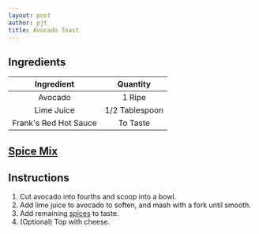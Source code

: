 ```yaml
---
layout: post
author: pjt
title: Avocado Toast
---
```


## Ingredients

|       Ingredient      |    Quantity    |
|:---------------------:|:--------------:|
|        Avocado        |     1 Ripe     |
|       Lime Juice      | 1/2 Tablespoon |
| Frank's Red Hot Sauce |    To Taste    |

## [Spice Mix](../seasoning/avocado-toast.md)

## Instructions

1. Cut avocado into fourths and scoop into a bowl.
2. Add lime juice to avocado to soften, and mash with a fork until smooth.
3. Add remaining [spices](#spice-mixseasoningavocado-toastmd) to taste.
4. (Optional) Top with cheese.
